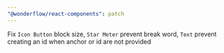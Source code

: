 ```yaml
---
"@wonderflow/react-components": patch
---
```


Fix `Icon Button` block size, `Star Meter` prevent break word, `Text` prevent creating an id when anchor or id are not provided
